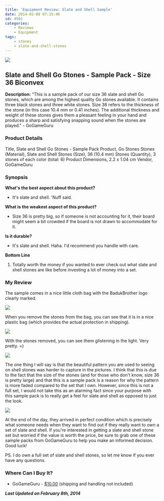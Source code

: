 ```yaml
---
title: 'Equipment Review: Slate and Shell Sample'
date: 2014-02-08 07:15:46
id: 4591
categories:
	- Reviews
	- Equipment
tags:
	- stones
	- slate-and-shell-stones
---
```


![](/images/2014/02/slateshellsample01.jpg)

## Slate and Shell Go Stones - Sample Pack - Size 36 Biconvex

**Description:** "This is a sample pack of our size 36 slate and shell Go stones, which are among the highest quality Go stones available. It contains three black stones and three white stones. Size 36 refers to the thickness of the stone (in this case 10.4 mm or 0.41 inches). The additional thickness and weight of these stones gives them a pleasant feeling in your hand and produces a sharp and satisfying snapping sound when the stones are played." - GoGameGuru

<!--more-->

### Product Details

Title, Slate and Shell Go Stones - Sample Pack
Product, Go Stones
Stones (Material), Slate and Shell
Stones (Size), 36 (10.4 mm)
Stones (Quantity), 3 stones of each color (total: 6)
Product Dimensions, 2.2 x 1.04 cm
Vendor, GoGameGuru

### Synopsis

**What's the best aspect about this product?**

*   It's slate and shell. 'Nuff said.

**What is the weakest aspect of this product?**

*   Size 36 is pretty big, so if someone is not accounting for it, their board might seem a bit crowded if the board is not drawn to accommodate for it.

**Is it durable?**

*   It's slate and shell. Haha. I'd recommend you handle with care.

**Bottom Line**

1.  Totally worth the money if you wanted to ever check out what slate and shell stones are like before investing a lot of money into a set.

### My Review

The sample comes in a nice little cloth bag with the BadukBrother logo clearly marked.

![](/images/2014/02/slateshellsample02.jpg)

When you remove the stones from the bag, you can see that it is in a nice plastic bag (which provides the actual protection in shipping).

![](/images/2014/02/slateshellsample03.jpg)

With the stones removed, you can see them glistening in the light. Very pretty. =)

![](/images/2014/02/slateshellsample04.jpg)

The one thing I will say is that the beautiful pattern you are used to seeing on shell stones was harder to capture in the pictures. I think that this is due to the fact that the size of the stones (and for those who don't know, size 36 is pretty large) and that this is a sample pack is a reason for why the pattern is more faded compared to the set that I own. However, since this is not a full set, I would not take this as an alarming fact since your purpose with this sample pack is to really get a feel for slate and shell as opposed to just the look.

![](/images/2014/02/slateshellsample05.jpg)

At the end of the day, they arrived in perfect condition which is precisely what someone needs when they want to find out if they really want to own a set of slate and shell. If you're interested in getting a slate and shell stone set but worried if the value is worth the price, be sure to grab one of these sample packs from GoGameGuru to help you make an informed decision. Good luck!

PS. I do own a full set of slate and shell stones, so let me know if you ever have any questions.

### Where Can I Buy It?

*   GoGameGuru - [$10.00](http://shop.gogameguru.com/slate-and-shell-stones-sample-36-biconvex/?acc=e4da3b7fbbce2345d7772b0674a318d5 "GoGameGuru Purchase Link") (shipping and handling not included)

_**Last Updated on February 8th, 2014**_
